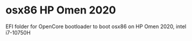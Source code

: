 # osx86 HP Omen 2020
EFI folder for OpenCore bootloader to boot osx86 on HP Omen 2020, intel i7-10750H

